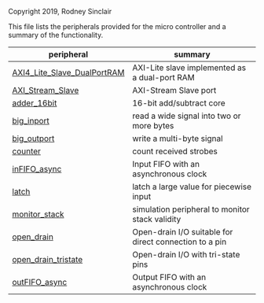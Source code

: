 Copyright 2019, Rodney Sinclair

This file lists the peripherals provided for the micro controller and a summary
of the functionality.

| peripheral | summary |
| ---------- | ------- |
| [AXI4\_Lite\_Slave\_DualPortRAM](AXI4_Lite_Slave_DualPortRAM.md) | AXI-Lite slave implemented as a dual-port RAM |
| [AXI\_Stream\_Slave](AXI_Stream_Slave.md) | AXI-Stream Slave port |
| [adder\_16bit](adder_16bit.md) | 16-bit add/subtract core |
| [big\_inport](big_inport.md) | read a wide signal into two or more bytes |
| [big\_outport](big_outport.md) | write a multi-byte signal |
| [counter](counter.md) | count received strobes |
| [inFIFO\_async](inFIFO_async.md) | Input FIFO with an asynchronous clock |
| [latch](latch.md) | latch a large value for piecewise input |
| [monitor\_stack](monitor_stack.md) | simulation peripheral to monitor stack validity |
| [open\_drain](open_drain.md) | Open-drain I/O suitable for direct connection to a pin |
| [open\_drain\_tristate](open_drain_tristate.md) | Open-drain I/O with tri-state pins |
| [outFIFO\_async](outFIFO_async.md) | Output FIFO with an asynchronous clock |
